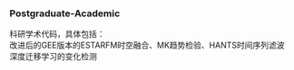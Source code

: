 ### Postgraduate-Academic
科研学术代码，具体包括：<br>
改进后的GEE版本的ESTARFM时空融合、MK趋势检验、HANTS时间序列滤波<br>
深度迁移学习的变化检测
